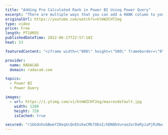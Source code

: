 ```yaml
---
title: "Adding Pre Calculated Rank in Power BI Using Power Query"
excerpt: "There are multiple ways that you can add a RANK column to your table, You can do that dynamically inside the Power BI report using DAX Measures, or you can do it pre-calculated. If you are doing a pre-calculated rank (let’s say for an aggregated table or something like that), then it would be perhaps"
originalUrl: https://youtube.com/watch?v=ktmWZCHT2eg
type: video
price: Free
length: PT10M3S
publishedDateTime: 2022-06-17T22:57:18Z
heat: 53

featuredContent: "<iframe width=\"800\" height=\"500\" frameborder=\"0\" src=\"https://www.youtube.com/embed/ktmWZCHT2eg\" allow=\"accelerometer; autoplay; encrypted-media; gyroscope; picture-in-picture\" allowfullscreen></iframe>"

provider:
  name: RADACAD
  domain: radacad.com

topics:
  - Power BI
  - Power Query

images:
  - url: https://i.ytimg.com/vi/ktmWZCHT2eg/maxresdefault.jpg
    width: 1280
    height: 720
    isCached: true

secured: "r1bGdohoGBweYZ8eqXcQnEGskwCMk7OEoI/kDN8bVu+ao2orDeRyiuPjRzNwaG4SaUUdsbCwyA/HM3bJKHFME01ULHOKcYJSuEa/SB9TsZnRsnatWqQO++BDS93D8E/67WvG7x+iCtidzq2WUbHEL0shLn09Av9caB4mXQlDU7eThe8NFvL/IWiGX9TG8b/5/IjAAuQIOAMWEikXEtjYD+TkTAjCkaQ+k11UbpAYMEpMqaAmzHDBbYHxookwxSOGpxzRrrmiF/PQ3yx5FRCR3/WDWhhSru2C8l4JBqNVhCkW4cXgROZcF7tq4Li18RP+y2rhNkk9bvLrlya2vG+mGuwy3wOTiRVcfv6UWl1zWygbTx6449/LfC0YL+1zzYTsH+FRC6E842M/gBw79An712XEOczQfmgPY+P1h42UdKg=;DpeCR2gdq4OkaAQ2p/6Zeg=="
---
```


